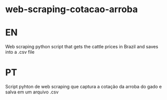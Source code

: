 # web-scraping-cotacao-arroba
# EN
Web scraping python script that gets the cattle prices in Brazil and saves into a .csv file
# PT
Script pyhton de web scraping que captura a cotação da arroba do gado e salva em um arquivo .csv
